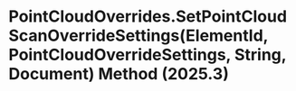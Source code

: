 # PointCloudOverrides.SetPointCloudScanOverrideSettings(ElementId, PointCloudOverrideSettings, String, Document) Method (2025.3)

﻿